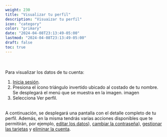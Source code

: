 ```yaml
---
weight: 230
title: "Visualizar tu perfil"
description: "Visuaizar tu perfil"
icon: "category"
color: "primary"
date: "2024-04-08T23:13:49-05:00"
lastmod: "2024-04-08T23:13:49-05:00"
draft: false
toc: true
---
```


<br></br>
Para visualizar los datos de tu cuenta:

1. [Inicia sesión](Iniciar_sesión.md).
2. Presiona el ícono triángulo invertido ubicado al costado de tu nombre. Se desplegará el menú que se muestra en la imagen.
imagen
3. Selecciona Ver perfil.
<br></br>

A continuación, se desplegará una pantalla con el detalle completo de tu perfil. Además, en la misma tendrás varias acciones disponibles que te permitirán, por ejemplo, [editar los datos](Actualizar_los_datos.md)), [cambiar la contraseña](Contraseña.md)), [gestionar las tarjetas](../../Suscripcíon_y_Pagos/Tus_Pagos/Modificar_tarjeta_adherida_suscripciones.md) y [eliminar la cuenta](Eliminar_la_cuenta.md).

